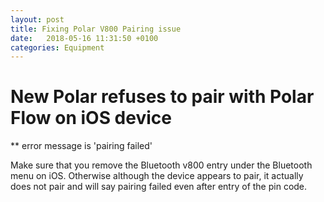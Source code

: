 ```yaml
---
layout: post
title: Fixing Polar V800 Pairing issue
date:   2018-05-16 11:31:50 +0100
categories: Equipment
---
```

# New Polar refuses to pair with Polar  Flow on iOS device

** error message is 'pairing failed'

Make sure that you remove the Bluetooth v800 entry under the Bluetooth menu on iOS. 
Otherwise although the device appears to pair, it actually does not pair and will say pairing failed even after entry of the pin code.